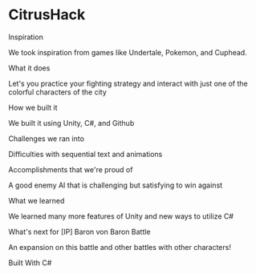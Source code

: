 # CitrusHack

Inspiration

We took inspiration from games like Undertale, Pokemon, and Cuphead.

What it does

Let's you practice your fighting strategy and interact with just one of the colorful characters of the city

How we built it

We built it using Unity, C#, and Github

Challenges we ran into

Difficulties with sequential text and animations

Accomplishments that we're proud of

A good enemy AI that is challenging but satisfying to win against

What we learned

We learned many more features of Unity and new ways to utilize C#

What's next for [IP] Baron von Baron Battle

An expansion on this battle and other battles with other characters!

Built With
C#

